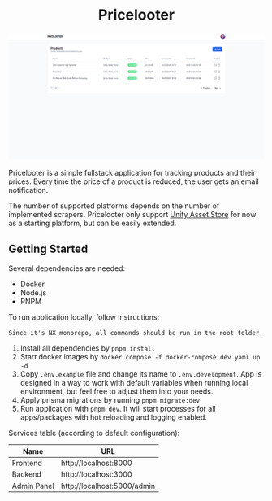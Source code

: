 <h1 align="center">Pricelooter</h1>

<img src="screenshots/dashboard.png"></img>

Pricelooter is a simple fullstack application for tracking products and their prices. Every time the price of a product is reduced, the user gets an email notification.

The number of supported platforms depends on the number of implemented scrapers. Pricelooter only support [Unity Asset Store](https://assetstore.unity.com/) for now as a starting platform, but can be easily extended.

## Getting Started

Several dependencies are needed:

-   Docker
-   Node.js
-   PNPM

To run application locally, follow instructions:

```
Since it's NX monorepo, all commands should be run in the root folder.
```

1. Install all dependencies by `pnpm install`
2. Start docker images by `docker compose -f docker-compose.dev.yaml up -d`
3. Copy `.env.example` file and change its name to `.env.development`. App is designed in a way to work with default variables when running local environment, but feel free to adjust them into your needs.
4. Apply prisma migrations by running `pnpm migrate:dev`
5. Run application with `pnpm dev`. It will start processes for all apps/packages with hot reloading and logging enabled.

Services table (according to default configuration):

| Name        | URL                         |
| ----------- | --------------------------- |
| Frontend    | http://localhost:8000       |
| Backend     | http://localhost:3000       |
| Admin Panel | http://localhost:5000/admin |
